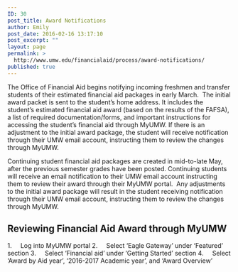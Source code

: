```yaml
---
ID: 30
post_title: Award Notifications
author: Emily
post_date: 2016-02-16 13:17:10
post_excerpt: ""
layout: page
permalink: >
  http://www.umw.edu/financialaid/process/award-notifications/
published: true
---
```

The Office of Financial Aid begins notifying incoming freshmen and transfer students of their estimated financial aid packages in early March.  The initial award packet is sent to the student’s home address. It includes the student’s estimated financial aid award (based on the results of the FAFSA), a list of required documentation/forms, and important instructions for accessing the student’s financial aid through MyUMW. If there is an adjustment to the initial award package, the student will receive notification through their UMW email account, instructing them to review the changes through MyUMW.

Continuing student financial aid packages are created in mid-to-late May, after the previous semester grades have been posted. Continuing students will receive an email notification to their UMW email account instructing them to review their award through their MyUMW portal.  Any adjustments to the initial award package will result in the student receiving notification through their UMW email account, instructing them to review the changes through MyUMW.
<h2>Reviewing Financial Aid Award through MyUMW</h2>
1.     Log into MyUMW portal
2.     Select ‘Eagle Gateway’ under ‘Featured’ section
3.     Select ‘Financial aid’ under ‘Getting Started’ section
4.     Select ‘Award by Aid year’, ‘2016-2017 Academic year’, and ‘Award Overview’